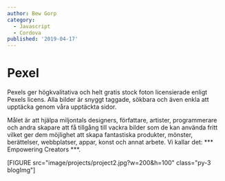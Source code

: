 ```yaml
---
author: Bew Gorp
category:
  - Javascript
  - Cordova
published: '2019-04-17'
---
```


# Pexel
Pexels ger högkvalitativa och helt gratis stock foton licensierade enligt Pexels licens. Alla bilder är snyggt taggade, sökbara och även enkla att upptäcka genom våra upptäckta sidor.

Målet är att hjälpa miljontals designers, författare, artister, programmerare och andra skapare att få tillgång till vackra bilder som de kan använda fritt vilket ger dem möjlighet att skapa fantastiska produkter, mönster, berättelser, webbplatser, appar, konst och annat arbete. Vi kallar det: *** Empowering Creators ***.

[FIGURE src="image/projects/project2.jpg?w=200&h=100" class="py-3 blogImg"]